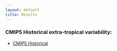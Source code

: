 ```yaml
---
layout: default
title: Results
---
```


### CMIP5 Historical extra-tropical variability:  

* [CMIP5 Historical](https://oceanonly.llnl.gov/gleckler1/portraits/clickable_variability.html "statistical summaries and diagnostics")

